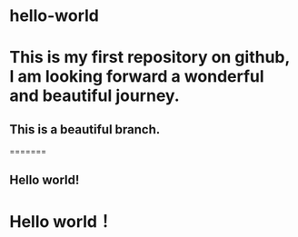 # hello-world
# This is my first repository on github, I am looking forward a wonderful and beautiful journey.

## This is a beautiful branch.
=======
## Hello world!
# Hello world！

